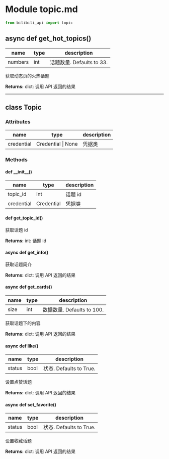 # Module topic.md

``` python
from bilibili_api import topic
```

## async def get_hot_topics()

| name | type | description |
| - | - | - |
| numbers | int | 话题数量. Defaults to 33. |

获取动态页的火热话题

**Returns:** dict: 调用 API 返回的结果

---

## class Topic

### Attributes

| name | type | description |
| - | - | - |
| credential | Credential \| None | 凭据类 |

### Methods

#### def \_\_init\_\_()

| name | type | description |
| - | - | - |
| topic_id | int | 话题 id |
| credential | Credential | 凭据类 |

#### def get_topic_id()

获取话题 id

**Returns:** int: 话题 id

#### async def get_info()

获取话题简介

**Returns:** dict: 调用 API 返回的结果

#### async def get_cards()

| name | type | description |
| - | - | - |
| size | int | 数据数量. Defaults to 100. |

获取话题下的内容

**Returns:** dict: 调用 API 返回的结果

#### async def like()

| name | type | description |
| ---- | ---- | ----------- |
| status | bool | 状态. Defaults to True. |

设置点赞话题

**Returns:** dict: 调用 API 返回的结果

#### async def set_favorite()

| name | type | description |
| ---- | ---- | ----------- |
| status | bool | 状态. Defaults to True. |

设置收藏话题

**Returns:** dict: 调用 API 返回的结果
